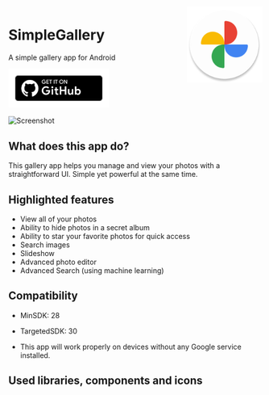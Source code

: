 <img src="./app/src/main/res/mipmap-xxxhdpi/ic_launcher_round.png" align="right" width="150px">
<h1> SimpleGallery </h1>

A simple gallery app for Android

<a href="https://github.com/Ashpex/SimpleGallery/releases/latest"><img width="200px" src="https://github.com/Ashpex/TipCalculator/blob/master/preview/get-it-on-github.svg"></a>

![Screenshot](./preview/preview.png)

## What does this app do?
This gallery app helps you manage and view your photos with a straightforward UI. Simple yet powerful at the same time.

## Highlighted features

- View all of your photos
- Ability to hide photos in a secret album
- Ability to star your favorite photos for quick access
- Search images
- Slideshow
- Advanced photo editor
- Advanced Search (using machine learning)

## Compatibility

+ MinSDK: 28
+ TargetedSDK: 30

+ This app will work properly on devices without any Google service installed.

## Used libraries, components and icons
